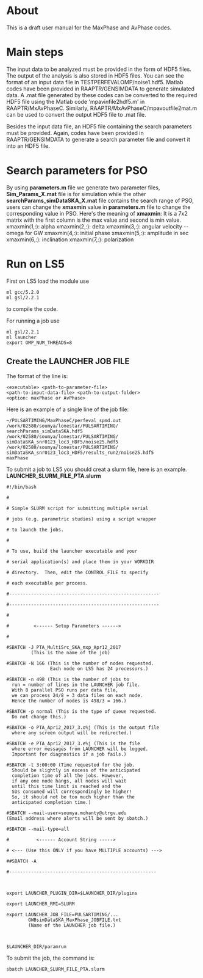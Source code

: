 # About
This is a draft user manual for the MaxPhase and AvPhase codes.

# Main steps
The input data to be analyzed must be provided in the form of HDF5 files. The output of the analysis is also stored in HDF5 files. You can see the format of an input data file in TESTPERFEVALOMP/noise1.hdf5. Matlab codes have been provided in RAAPTR/GENSIMDATA to generate simulated data. A .mat file generated by these codes can be converted to the required HDF5 file using the Matlab code 'mpavinfile2hdf5.m' in RAAPTR/MxAvPhaseC.  Similarly, RAAPTR/MxAvPhaseC/mpavoutfile2mat.m can be used to convert the output HDF5 file to .mat file.

Besides the input data file, an HDF5 file containing the search parameters must be provided. Again, codes have been provided in RAAPTR/GENSIMDATA to generate a search parameter file and convert it into an HDF5 file. 

# Search parameters for PSO
By using **parameters.m** file we generate two parameter files, **Sim_Params_X.mat** file is for simulation while the other **searchParams_simDataSKA_X.mat** file contains the search range of PSO, users can change the **xmaxmin** value in **parameters.m** file to change the corresponding value in PSO.
Here's the meaning of **xmaxmin**:
It is a 7x2 matrix with the first column is the max value and second is min value.
xmaxmin(1,:): alpha
xmaxmin(2,:): delta
xmaxmin(3,:): angular velocity --omega for GW
xmaxmin(4,:): initial phase
xmaxmin(5,:): amplitude in sec
xmaxmin(6,:): inclination
xmaxmin(7,:): polarization

# Run on LS5
First on LS5 load the module use

```
ml gcc/5.2.0
ml gsl/2.2.1
```

to compile the code.

For running a job use

```
ml gsl/2.2.1
ml launcher
export OMP_NUM_THREADS=8
```

## Create the LAUNCHER JOB FILE
The format of the line is:

```
<executable> <path-to-parameter-file>
<path-to-input-data-file> <path-to-output-folder>
<option: maxPhase or AvPhase>
```

Here is an example of a single line of the job file:

```
~/PULSARTIMING/MaxPhaseC/perfeval_spmd.out
/work/02580/soumya/lonestar/PULSARTIMING/
searchParams_simDataSKA.hdf5
/work/02580/soumya/lonestar/PULSARTIMING/
simDataSKA_snr0123_loc3_HDF5/noise25.hdf5
/work/02580/soumya/lonestar/PULSARTIMING/
simDataSKA_snr0123_loc3_HDF5/results_run2/noise25.hdf5
maxPhase
```

To submit a job to LS5 you should creat a slurm file, here is an example.
**LAUNCHER_SLURM_FILE_PTA.slurm**

```
#!/bin/bash

#

# Simple SLURM script for submitting multiple serial

# jobs (e.g. parametric studies) using a script wrapper

# to launch the jobs.

#

# To use, build the launcher executable and your

# serial application(s) and place them in your WORKDIR

# directory.  Then, edit the CONTROL_FILE to specify  

# each executable per process.

#-------------------------------------------------------

#-------------------------------------------------------

#  

#         <------ Setup Parameters ------>

#

#SBATCH -J PTA_MultiSrc_SKA_mxp_Apr12_2017
         (This is the name of the job)

#SBATCH -N 166 (This is the number of nodes requested.
                Each node on LS5 has 24 processors.)

#SBATCH -n 498 (This is the number of jobs to
  run = number of lines in the LAUNCHER job file.
  With 8 parallel PSO runs per data file,
  we can process 24/8 = 3 data files on each node.
  Hence the number of nodes is 498/3 = 166.)

#SBATCH -p normal (This is the type of queue requested.
  Do not change this.)

#SBATCH -o PTA_Apr12_2017_3.o%j (This is the output file
  where any screen output will be redirected.)

#SBATCH -e PTA_Apr12_2017_3.e%j (This is the file
  where error messages from LAUNCHER will be logged.
  Important for diagnostics if a job fails.)

#SBATCH -t 3:00:00 (Time requested for the job.
  Should be slightly in excess of the anticipated
  completion time of all the jobs. However,
  if any one node hangs, all nodes will wait
  until this time limit is reached and the
  SUs consumed will correspondingly be higher!
  So, it should not be too much higher than the
  anticipated completion time.)

#SBATCH --mail-user=soumya.mohanty@utrgv.edu
(Email address where alerts will be sent by sbatch.)

#SBATCH --mail-type=all

#          <------ Account String ----->

# <--- (Use this ONLY if you have MULTIPLE accounts) --->

##SBATCH -A

#------------------------------------------------------



export LAUNCHER_PLUGIN_DIR=$LAUNCHER_DIR/plugins

export LAUNCHER_RMI=SLURM

export LAUNCHER_JOB_FILE=PULSARTIMING/...
        GWBsimDataSKA_MaxPhase_JOBFILE.txt
        (Name of the LAUNCHER job file.)



$LAUNCHER_DIR/paramrun
```

To submit the job, the command is:  
```
sbatch LAUNCHER_SLURM_FILE_PTA.slurm  
```
